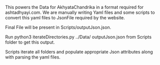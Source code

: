 This powers the Data for AkhyataChandrika in a format required for ashtadhyayi.com. 
We are manually writing Yaml files and some scripts to convert this yaml files to JsonFile required
by the website.

Final File will be present in Scripts/outputJson.json. 

Run 
python3 iterateDirectories.py ../Data/ outputJson.json from Scripts folder to get this output.

Scripts iterate all folders and populate appropriate Json attributes along with parsing the yaml files.
